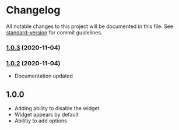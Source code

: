 # Changelog

All notable changes to this project will be documented in this file. See [standard-version](https://github.com/conventional-changelog/standard-version) for commit guidelines.

### [1.0.3](https://github.com/sandoche/nuxt-darkmode-js-module/compare/v1.0.2...v1.0.3) (2020-11-04)

### [1.0.2](https://github.com/sandoche/nuxt-darkmode-js-module/compare/v1.0.1...v1.0.2) (2020-11-04)
* Documentation updated

## 1.0.0
* Adding ability to disable the widget
* Widget appears by default
* Abilitiy to add options